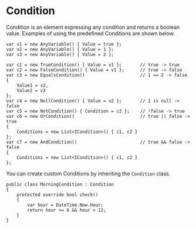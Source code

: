 Condition
===

Condition is an element expressing any condition and returns a boolean value. Examples of using the predefined Conditions are shown below.

<pre><code>var v1 = new AnyVariable() { Value = true };
var v2 = new AnyVariable() { Value = 1 };
var v3 = new AnyVariable() { Value = 2 };

var c1 = new TrueCondition() { Value = v1 };       // true -> true
var c2 = new FalseCondition() { Value = v1 };      // true -> false
var c3 = new EqualsCondition()                     // 1 == 2 -> false
{
    Value1 = v2,
    Value2 = v3
};
var c4 = new NullCondition() { Value = v2 };       // 1 is null -> false
var c5 = new NotCondition() { Condition = c2 };    // !false -> true
var c6 = new OrCondition()                         // true || false -> true
{
    Conditions = new List<</>ICondition>() { c1, c2 }
};
var c7 = new AndCondition()                        // true && false -> false
{
    Conditions = new List<</>ICondition>() { c1, c2 }
};
</code></pre>
You can create custom Conditions by inheriting the `Condition` class.
<pre><code>public class MorningCondition : Condition
{
    protected override bool check()
    {
        var hour = DateTime.Now.Hour;
        return hour >= 6 && hour < 12;
    }
}
</code></pre>